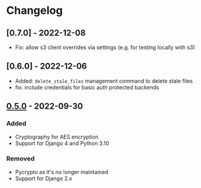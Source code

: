 # Changelog

## [0.7.0] - 2022-12-08

- Fix: allow s3 client overrides via settings (e.g. for testing locally with s3)

## [0.6.0] - 2022-12-06

- Added: `delete_stale_files` management command to delete stale files
- fix: include credentials for basic auth protected backends

## [0.5.0] - 2022-09-30

### Added

- Cryptography for AES encryption
- Support for Django 4 and Python 3.10

### Removed

- Pycrypto as it's no longer maintained
- Support for Django 2.x

[0.5.0]: https://github.com/vicktornl/django-secret-sharing/compare/0.4.0...0.5.0
